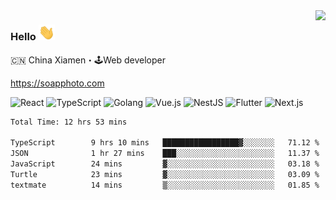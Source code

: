 <img align="right" src="https://github-readme-stats.vercel.app/api?username=yiiu&show_icons=false&bg_color=30,e96443,904e95&title_color=fff&text_color=fff" />

### Hello <img src="https://raw.githubusercontent.com/ABSphreak/ABSphreak/master/gifs/Hi.gif" width="26px" />
 
🇨🇳 China Xiamen・🕹Web developer

https://soapphoto.com

<p align="left"><img src="https://cdn.svgporn.com/logos/react.svg" alt="React" width="32" height="32"/> <img src="https://cdn.svgporn.com/logos/typescript-icon.svg" alt="TypeScript" width="32" height="32"/> <img src="https://cdn.svgporn.com/logos/gopher.svg" alt="Golang" width="32" height="32"/> <img src="https://cdn.svgporn.com/logos/vue.svg" alt="Vue.js" width="32" height="32"/> <img src="https://cdn.svgporn.com/logos/nestjs.svg" alt="NestJS" width="32" height="32"/> <img src="https://cdn.svgporn.com/logos/flutter.svg" alt="Flutter" width="32" height="32"/> <img src="https://cdn.svgporn.com/logos/nextjs-icon.svg" alt="Next.js" width="32" height="32"/></p>


<!--START_SECTION:waka-->

```txt
Total Time: 12 hrs 53 mins

TypeScript        9 hrs 10 mins   █████████████████▓░░░░░░░   71.12 %
JSON              1 hr 27 mins    ███░░░░░░░░░░░░░░░░░░░░░░   11.37 %
JavaScript        24 mins         ▓░░░░░░░░░░░░░░░░░░░░░░░░   03.18 %
Turtle            23 mins         ▓░░░░░░░░░░░░░░░░░░░░░░░░   03.09 %
textmate          14 mins         ▒░░░░░░░░░░░░░░░░░░░░░░░░   01.85 %
```

<!--END_SECTION:waka-->
